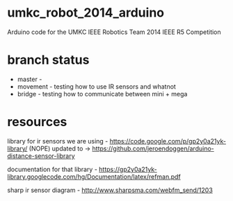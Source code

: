 umkc_robot_2014_arduino
=======================

Arduino code for the UMKC IEEE Robotics Team 2014 IEEE R5 Competition

branch status
=======
* master - 
* movement - testing how to use IR sensors and whatnot
* bridge - testing how to communicate between mini + mega


resources
======
library for ir sensors we are using - https://code.google.com/p/gp2y0a21yk-library/ (NOPE) 
updated to -> https://github.com/jeroendoggen/arduino-distance-sensor-library

documentation for that library - https://gp2y0a21yk-library.googlecode.com/hg/Documentation/latex/refman.pdf

sharp ir sensor diagram - http://www.sharpsma.com/webfm_send/1203
